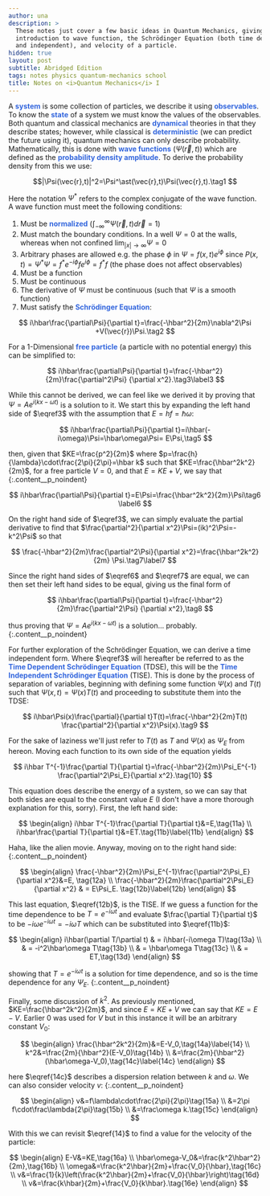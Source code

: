 ```yaml
---
author: una
description: >
  These notes just cover a few basic ideas in Quantum Mechanics, giving an
  introduction to wave function, the Schrödinger Equation (both time dependent
  and independent), and velocity of a particle.
hidden: true
layout: post
subtitle: Abridged Edition
tags: notes physics quantum-mechanics school
title: Notes on <i>Quantum Mechanics</i> I
---
```


<style>
    strong {color:#36d;}
</style>

A **system** is some collection of particles, we describe it using
**observables**. To know the **state** of a system we must know the values of
the observables. Both quantum and classical mechanics are **dynamical** theories
in that they describe states; however, while classical is **deterministic** (we
can predict the future using it), quantum mechanics can only describe
probability. Mathematically, this is done with **wave functions**
($\Psi(\vec{r},t)$) which are defined as the **probability density amplitude**.
To derive the probability density from this we use:

$$|\Psi(\vec{r},t)|^2=\Psi^\ast(\vec{r},t)\Psi(\vec{r},t).\tag1 $$

Here the notation $\Psi^\ast$ refers to the complex conjugate of the wave
function. A wave function must meet the following conditions:

1.  Must be **normalized** ($\int_{-\infty}^{\infty}\Psi(\vec{r},t)d\vec{r}=1$)
2.  Must match the boundary conditions. In a well $\Psi=0$ at the walls, whereas
    when not confined $\lim_{|x|\to\infty}\Psi=0$
3.  Arbitrary phases are allowed e.g. the phase $\phi$ in $\Psi=f(x,t)e^{i\phi}$
    since $P(x,t)=\Psi^\ast\Psi=f^\ast e^{-i\phi}fe^{i\phi}=f^\ast f$ (the phase
    does not affect observables)
4.  Must be a function
5.  Must be continuous
6.  The derivative of $\Psi$ must be continuous (such that $\Psi$ is a smooth
    function)
7.  Must satisfy the **Schrödinger Equation**:

$$
i\hbar\frac{\partial\Psi}{\partial t}=\frac{-\hbar^2}{2m}\nabla^2\Psi
+V(\vec{r})\Psi.\tag2
$$

For a 1-Dimensional **free particle** (a particle with no potential energy) this
can be simplified to:

$$
i\hbar\frac{\partial\Psi}{\partial t}=\frac{-\hbar^2}{2m}\frac{\partial^2\Psi}
{\partial x^2}.\tag3\label3
$$

While this cannot be derived, we can feel like we derived it by proving that
$\Psi=Ae^{i(kx-\omega t)}$ is a solution to it. We start this by expanding the
left hand side of $\eqref3$ with the assumption that $E=hf=\hbar\omega$:

$$
i\hbar\frac{\partial\Psi}{\partial t}=i\hbar(-i\omega)\Psi=\hbar\omega\Psi=
E\Psi,\tag5
$$

then, given that $KE=\frac{p^2}{2m}$ where
$p=\frac{h}{\lambda}\cdot\frac{2\pi}{2\pi}=\hbar k$ such that
$KE=\frac{\hbar^2k^2}{2m}$, for a free particle $V=0$, and that $E=KE+V$, we say
that
{:.content__p_noindent}

$$
i\hbar\frac{\partial\Psi}{\partial t}=E\Psi=\frac{\hbar^2k^2}{2m}\Psi\tag6
\label6
$$

On the right hand side of $\eqref3$, we can simply evaluate the partial
derivative to find that
$\frac{\partial^2}{\partial x^2}\Psi=(ik)^2\Psi=-k^2\Psi$ so that

$$
\frac{-\hbar^2}{2m}\frac{\partial^2\Psi}{\partial x^2}=\frac{\hbar^2k^2}{2m}
\Psi.\tag7\label7
$$

Since the right hand sides of $\eqref6$ and $\eqref7$ are equal, we can then set
their left hand sides to be equal, giving us the final form of

$$
i\hbar\frac{\partial\Psi}{\partial t}=\frac{-\hbar^2}{2m}\frac{\partial^2\Psi}
{\partial x^2},\tag8
$$

thus proving that $\Psi=Ae^{i(kx-\omega t)}$ is a solution&hellip; probably.
{:.content__p_noindent}

For further exploration of the Schrödinger Equation, we can derive a time
independent form. Where $\eqref3$ will hereafter be referred to as the **Time
Dependent Schrödinger Equation** (TDSE), this will be the **Time Independent
Schrödinger Equation** (TISE). This is done by the process of separation of
variables, beginning with defining some function $\Psi(x)$ and $T(t)$ such that
$\Psi(x,t)=\Psi(x)T(t)$ and proceeding to substitute them into the TDSE:

$$
i\hbar\Psi(x)\frac{\partial}{\partial t}T(t)=\frac{-\hbar^2}{2m}T(t)
\frac{\partial^2}{\partial x^2}\Psi(x).\tag9
$$

For the sake of laziness we'll just refer to $T(t)$ as $T$ and $\Psi(x)$ as
$\Psi_E$ from hereon. Moving each function to its own side of the equation
yields

$$
i\hbar T^{-1}\frac{\partial T}{\partial t}=\frac{-\hbar^2}{2m}\Psi_E^{-1}
\frac{\partial^2\Psi_E}{\partial x^2}.\tag{10}
$$

This equation does describe the energy of a system, so we can say that both
sides are equal to the constant value $E$ (I don't have a more thorough
explanation for this, sorry). First, the left hand side:

$$
\begin{align}
  i\hbar T^{-1}\frac{\partial T}{\partial t}&=E,\tag{11a} \\
  i\hbar\frac{\partial T}{\partial t}&=ET.\tag{11b}\label{11b}
  \end{align}
$$

Haha, like the alien movie. Anyway, moving on to the right hand side:
{:.content__p_noindent}

$$
\begin{align}
  \frac{-\hbar^2}{2m}\Psi_E^{-1}\frac{\partial^2\Psi_E}{\partial x^2}&=E,
  \tag{12a} \\
  \frac{-\hbar^2}{2m}\frac{\partial^2\Psi_E}{\partial x^2} & = E\Psi_E.
  \tag{12b}\label{12b}
\end{align}
$$

This last equation, $\eqref{12b}$, is the TISE. If we guess a function for the
time dependence to be $T=e^{-i\omega t}$ and evaluate
$\frac{\partial T}{\partial t}$ to be $-i\omega e^{-i\omega t}=-i\omega T$ which
can be substituted into $\eqref{11b}$:

$$
\begin{align}
  i\hbar(\partial T/\partial t) & = i\hbar(-i\omega T)\tag{13a} \\
  & = -i^2\hbar\omega T\tag{13b} \\
  & = \hbar\omega T\tag{13c} \\
  & = ET,\tag{13d}
\end{align}
$$

showing that $T=e^{-i\omega t}$ is a solution for time dependence, and so is the
time dependence for any $\Psi_E$.
{:.content__p_noindent}

Finally, some discussion of $k^2$. As previously mentioned,
$KE=\frac{\hbar^2k^2}{2m}$, and since $E=KE+V$ we can say that $KE=E-V$. Earlier
$0$ was used for $V$ but in this instance it will be an arbitrary constant
$V_0$:

$$
\begin{align}
  \frac{\hbar^2k^2}{2m}&=E-V_0,\tag{14a}\label{14} \\
  k^2&=\frac{2m}{\hbar^2}(E-V_0)\tag{14b} \\
  &=\frac{2m}{\hbar^2}(\hbar\omega-V_0),\tag{14c}\label{14c}
\end{align}
$$

here $\eqref{14c}$ describes a dispersion relation between $k$ and $\omega$. We
can also consider velocity $v$:
{:.content__p_noindent}

$$
\begin{align}
  v&=f\lambda\cdot\frac{2\pi}{2\pi}\tag{15a} \\
  &=2\pi f\cdot\frac\lambda{2\pi}\tag{15b} \\
  &=\frac\omega k.\tag{15c}
\end{align}
$$

With this we can revisit $\eqref{14}$ to find a value for the velocity of the
particle:

$$
\begin{align}
  E-V&=KE,\tag{16a} \\
  \hbar\omega-V_0&=\frac{k^2\hbar^2}{2m},\tag{16b} \\
  \omega&=\frac{k^2\hbar}{2m}+\frac{V_0}{\hbar},\tag{16c} \\
  v&=\frac{1}{k}\left(\frac{k^2\hbar}{2m}+\frac{V_0}{\hbar}\right)\tag{16d} \\
  v&=\frac{k\hbar}{2m}+\frac{V_0}{k\hbar}.\tag{16e}
\end{align}
$$
